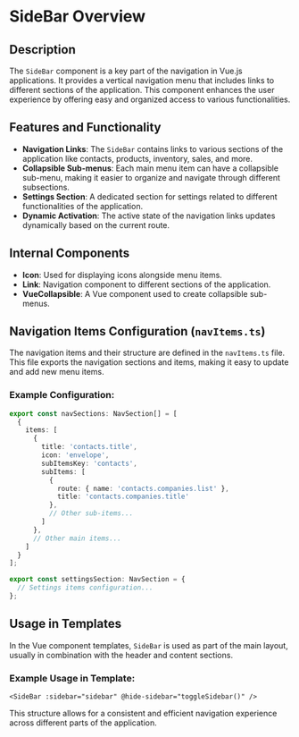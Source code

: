 
# SideBar Overview

## Description
The `SideBar` component is a key part of the navigation in Vue.js applications. It provides a vertical navigation menu that includes links to different sections of the application. This component enhances the user experience by offering easy and organized access to various functionalities.

## Features and Functionality
- **Navigation Links**: The `SideBar` contains links to various sections of the application like contacts, products, inventory, sales, and more.
- **Collapsible Sub-menus**: Each main menu item can have a collapsible sub-menu, making it easier to organize and navigate through different subsections.
- **Settings Section**: A dedicated section for settings related to different functionalities of the application.
- **Dynamic Activation**: The active state of the navigation links updates dynamically based on the current route.

## Internal Components
- **Icon**: Used for displaying icons alongside menu items.
- **Link**: Navigation component to different sections of the application.
- **VueCollapsible**: A Vue component used to create collapsible sub-menus.

## Navigation Items Configuration (`navItems.ts`)
The navigation items and their structure are defined in the `navItems.ts` file. This file exports the navigation sections and items, making it easy to update and add new menu items.

### Example Configuration:
```typescript
export const navSections: NavSection[] = [
  {
    items: [
      {
        title: 'contacts.title',
        icon: 'envelope',
        subItemsKey: 'contacts',
        subItems: [
          {
            route: { name: 'contacts.companies.list' },
            title: 'contacts.companies.title'
          },
          // Other sub-items...
        ]
      },
      // Other main items...
    ]
  }
];

export const settingsSection: NavSection = {
  // Settings items configuration...
};
```

## Usage in Templates
In the Vue component templates, `SideBar` is used as part of the main layout, usually in combination with the header and content sections.

### Example Usage in Template:
```vue
<SideBar :sidebar="sidebar" @hide-sidebar="toggleSidebar()" />
```

This structure allows for a consistent and efficient navigation experience across different parts of the application.